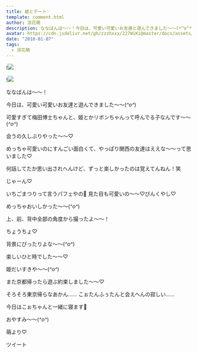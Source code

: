 ```yaml
---
title: 姫とデート♡
template: comment.html
author: 涼花萌
description: ななばんは〜〜！今日は、可愛い可愛いお友達と遊んできました〜〜(*^o^*)可愛すぎて梅田博士ちゃんと、姫とかリボンちゃんって呼んでる子なんです〜〜(*^o^*)会うの久しぶりや...
avatar: https://cdn.jsdelivr.net/gh/zzzhxxx/227WiKi@master/docs/assets/photo/avatar/moe.jpg
date: "2018-01-07"
tags:
  - 涼花萌
---
```


!![](https://cdn.jsdelivr.net/gh/227WiKi/227WiKi-image@master/blog-image/moe-2018-01-07_1.jpg)

!![](https://cdn.jsdelivr.net/gh/227WiKi/227WiKi-image@master/blog-image/moe-2018-01-07_2.jpg)






ななばんは〜〜！



今日は、可愛い可愛いお友達と遊んできました〜〜(*^o^*)



可愛すぎて梅田博士ちゃんと、姫とかリボンちゃんって呼んでる子なんです〜〜(*^o^*)



会うの久しぶりやった〜〜♡



めっちゃ可愛いのにすんごい面白くて、やっぱり関西の友達はええな〜〜って思いました♡


何話してたか思い出されへんけど、ずっと楽しかったのは覚えてんねん！笑





じゃーん♡






いちごまつりって言うパフェやの🍓
見た目も可愛いの〜〜♡ぴんくやし♡


めっちゃおいしかった〜〜(*^o^*)


上、前、背中全部の角度から撮ったよ〜〜！






ちょうちょ♡








背景にぴったりよな〜〜(*^o^*)



楽しいひと時でした〜〜♡

姫だいすきや〜〜(*^o^*)



また京都帰ったら遊ぶ約束しました〜〜♡








そろそろ東京帰らなあかん……
こぉたんふぅたんと会えへんの寂しい……




今日はこぉちゃんと一緒に寝ます🐩







おやすみ〜〜(*^o^*)




萌より♡


ツイート



